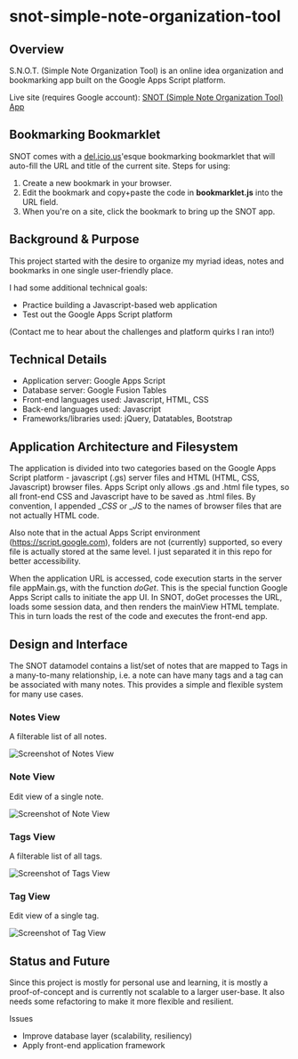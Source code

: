 # snot-simple-note-organization-tool
## Overview
S.N.O.T. (Simple Note Organization Tool) is an online idea organization and bookmarking app built on the Google Apps Script platform.

Live site (requires Google account): [SNOT (Simple Note Organization Tool) App](https://script.google.com/macros/s/AKfycbwEab9cZvlkZv7lJW3ycPdDskwYTjM-7MAONoVHF0uIqeyh7oQ/exec)

## Bookmarking Bookmarklet

SNOT comes with a [del.icio.us](https://del.icio.us/)'esque bookmarking bookmarklet that will auto-fill the URL and title of the current site.
Steps for using:
1. Create a new bookmark in your browser.
2. Edit the bookmark and copy+paste the code in __bookmarklet.js__ into the URL field.
3. When you're on a site, click the bookmark to bring up the SNOT app.

## Background & Purpose
This project started with the desire to organize my myriad ideas, notes and bookmarks in one single user-friendly place.

I had some additional technical goals:

 * Practice building a Javascript-based web application
 * Test out the Google Apps Script platform

 (Contact me to hear about the challenges and platform quirks I ran into!)

 ## Technical Details

* Application server: Google Apps Script
* Database server: Google Fusion Tables
* Front-end languages used: Javascript, HTML, CSS
* Back-end languages used: Javascript
* Frameworks/libraries used: jQuery, Datatables, Bootstrap

## Application Architecture and Filesystem

The application is divided into two categories based on the Google Apps Script platform - javascript (.gs) server files and HTML (HTML, CSS, Javascript) browser files. Apps Script only allows .gs and .html file types, so all front-end CSS and Javascript have to be saved as .html files. By convention, I appended __CSS_ or __JS_ to the names of browser files that are not actually HTML code.

Also note that in the actual Apps Script environment (https://script.google.com), folders are not (currently) supported, so every file is actually stored at the same level. I just separated it in this repo for better accessibility.

When the application URL is accessed, code execution starts in the server file appMain.gs, with the function _doGet_. This is the special function Google Apps Script calls to initiate the app UI. In SNOT, doGet processes the URL, loads some session data, and then renders the mainView HTML template. This in turn loads the rest of the code and executes the front-end app.

## Design and Interface

The SNOT datamodel contains a list/set of notes that are mapped to Tags in a many-to-many relationship, i.e. a note can have many tags and a tag can be associated with many notes. This provides a simple and flexible system for many use cases.

### Notes View
A filterable list of all notes.

![Screenshot of Notes View](https://cloud.githubusercontent.com/assets/1609988/25728857/5548cd7e-30f7-11e7-928f-868d51f9f4fb.png)

### Note View
Edit view of a single note.

![Screenshot of Note View](https://cloud.githubusercontent.com/assets/1609988/25729206/7e1d709a-30f9-11e7-90ff-32f901f4f70d.png)

### Tags View
A filterable list of all tags.

![Screenshot of Tags View](https://cloud.githubusercontent.com/assets/1609988/25729215/8bd8c81a-30f9-11e7-9e44-45c9e83a51d5.png)

### Tag View
Edit view of a single tag.

![Screenshot of Tag View](https://cloud.githubusercontent.com/assets/1609988/25729210/8376ca6e-30f9-11e7-8136-6f69a4d3f0a0.png)

## Status and Future

Since this project is mostly for personal use and learning, it is mostly a proof-of-concept and is currently not scalable to a larger user-base. It also needs some refactoring to make it more flexible and resilient.

Issues

* Improve database layer (scalability, resiliency)
* Apply front-end application framework
